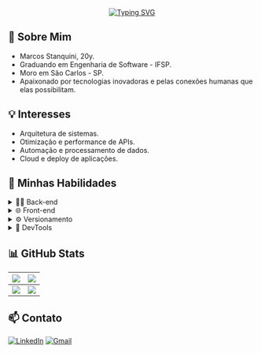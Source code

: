 <!-- Título animado -->
<div align="center">
  <a href="https://git.io/typing-svg">
    <img src="https://readme-typing-svg.herokuapp.com?font=Source+Code+Pro&weight=500&pause=1000&color=00E7FF&background=FF000000&center=true&vCenter=true&width=480&height=75&lines=Code%2C+Learn%2C+Repeat+%F0%9F%94%84" alt="Typing SVG"/>
  </a>
</div>

## 👾 Sobre Mim

- Marcos Stanquini, 20y.
- Graduando em Engenharia de Software - IFSP.
- Moro em São Carlos - SP.
- Apaixonado por tecnologias inovadoras e pelas conexões humanas que elas possibilitam.

## 💡 Interesses

- Arquitetura de sistemas.
- Otimização e performance de APIs.
- Automação e processamento de dados.
- Cloud e deploy de aplicações.
  
## 💬 Minhas Habilidades

<details>
  <summary>👨‍💻 Back-end</summary>

- **Linguagens:**  
  ![Python](https://img.shields.io/badge/Python-3776AB?style=flat&logo=python&logoColor=white) 
  ![TypeScript](https://img.shields.io/badge/TypeScript-007ACC?style=flat&logo=typescript&logoColor=white) 
  ![JavaScript](https://img.shields.io/badge/JavaScript-F7DF1E?style=flat&logo=javascript&logoColor=black)
  ![Golang](https://img.shields.io/badge/Go-00ADD8?style=flat&logo=go&logoColor=white)

- **Frameworks & Ferramentas:**  
  ![Django](https://img.shields.io/badge/Django-092E20?style=flat&logo=django&logoColor=white) 
  ![Node.js](https://img.shields.io/badge/Node.js-43853D?style=flat&logo=node.js&logoColor=white) 
  ![Fastify](https://img.shields.io/badge/Fastify-20232A?style=flat&logo=fastify&logoColor=white) 
  ![Prisma](https://img.shields.io/badge/Prisma-2D3748?style=flat&logo=prisma&logoColor=white)

- **Banco de Dados:**  
  ![PostgreSQL](https://img.shields.io/badge/PostgreSQL-316192?style=flat&logo=postgresql&logoColor=white)

</details>

<details>
  <summary>🌐 Front-end</summary>

- **Linguagens de marcação e estilo:**  
  ![HTML5](https://img.shields.io/badge/HTML5-E34F26?style=flat&logo=html5&logoColor=white)
  ![CSS3](https://img.shields.io/badge/CSS3-1572B6?style=flat&logo=css3&logoColor=white)

- **Linguagens:**  
  ![JavaScript](https://img.shields.io/badge/JavaScript-F7DF1E?style=flat&logo=javascript&logoColor=black)

- **Frameworks e bibliotecas:**  
  ![Tailwind CSS](https://img.shields.io/badge/Tailwind_CSS-06B6D4?style=flat&logo=tailwind-css&logoColor=white)
  ![Vue.js](https://img.shields.io/badge/Vue.js-4FC08D?style=flat&logo=vue.js&logoColor=white)

</details>

<details>
  <summary>⚙️ Versionamento</summary>

  ![Git](https://img.shields.io/badge/Git-F05033?style=flat&logo=git&logoColor=white) 
  ![GitHub](https://img.shields.io/badge/GitHub-181717?style=flat&logo=github&logoColor=white) 
  ![NPM](https://img.shields.io/badge/npm-CB3837?style=flat&logo=npm&logoColor=white)

</details>

<details>
  <summary>🔧 DevTools</summary>

  ![Docker](https://img.shields.io/badge/Docker-2496ED?style=flat&logo=docker&logoColor=white)  
  ![Swagger](https://img.shields.io/badge/Swagger-85EA2D?style=flat&logo=swagger&logoColor=white)

</details>

## 📊 GitHub Stats

<div align="left">

| ![](http://github-profile-summary-cards.vercel.app/api/cards/profile-details?username=MarcosStanquini&theme=github_dark) | ![](http://github-profile-summary-cards.vercel.app/api/cards/stats?username=MarcosStanquini&theme=github_dark) |
| :-: | :-: |
| ![](http://github-profile-summary-cards.vercel.app/api/cards/productive-time?username=MarcosStanquini&theme=github_dark&utcOffset=8) | ![](http://github-profile-summary-cards.vercel.app/api/cards/repos-per-language?username=MarcosStanquini&theme=github_dark) | ![](http://github-profile-summary-cards.vercel.app/api/cards/most-commit-language?username=MarcosStanquini&theme=github_dark) |

</div>

## 📫 Contato

<div align="start">

[![LinkedIn](https://img.shields.io/badge/-LinkedIn-0A66C2?style=flat&logo=linkedin&logoColor=white&link=https://www.linkedin.com/in/MarcosStanquini)](https://www.linkedin.com/in/MarcosStanquini) 
[![Gmail](https://img.shields.io/badge/-Gmail-D14836?style=flat&logo=gmail&logoColor=white&link=mailto:seu-email@gmail.com)](mailto:seu-email@gmail.com)

</div>
